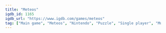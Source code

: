 ```yaml
---
title: "Meteos"
igdb_id: 1165
igdb_url: "https://www.igdb.com/games/meteos"
tag: ["Main game", "Meteos", "Nintendo", "Puzzle", "Single player", "Multiplayer", "Side view", "Action"]
---
```

